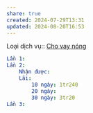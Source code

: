 ```yaml
---
share: true
created: 2024-07-29T13:31
updated: 2024-08-20T16:53
---
```

Loại dịch vụ:: [Cho vay nóng](./Cho%20vay%20n%C3%B3ng.md)

```yaml
Lần 1:
Lần 2:
    Nhận được: 
    Lãi:
        10 ngày: 1tr240
        20 ngày: 
        30 ngày: 3tr20
Lần 3:
```